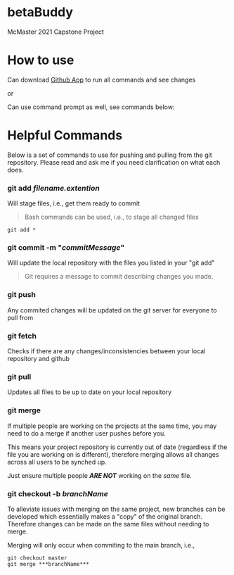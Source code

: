 # betaBuddy
McMaster 2021 Capstone Project

# How to use
Can download [Github App](https://desktop.github.com/) to run all commands and see changes

or

Can use command prompt as well, see commands below:

# Helpful Commands
Below is a set of commands to use for pushing and pulling from the git repository. Please read and ask me if you need clarification on what each does.

### git add ***filename.extention***
Will stage files, i.e., get them ready to commit
 > Bash commands can be used, i.e., to stage all changed files
```
git add *
```

### git commit -m "***commitMessage***"
Will update the local repository with the files you listed in your "git add"
 > Git requires a message to commit describing changes you made.

### git push
Any commited changes will be updated on the git server for everyone to pull from

### git fetch
Checks if there are any changes/inconsistencies between your local repository and github

### git pull
Updates all files to be up to date on your local repository

### git merge
If multiple people are working on the projects at the same time, you may need to do a merge if another user pushes before you.

This means your project repository is currently out of date (regardless if the file you are working on is different), therefore merging allows all changes across all users to be synched up.

Just ensure multiple people ***ARE NOT*** working on the *same* file.

### git checkout -b ***branchName***
To alleviate issues with merging on the same project, new branches can be developed which essentially makes a "copy" of the original branch. Therefore changes can be made on the same files without needing to merge.

Merging will only occur when commiting to the main branch, i.e.,
 ```
 git checkout master
 git merge ***branchName***
 ```